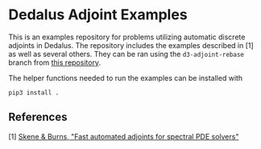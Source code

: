 # Dedalus Adjoint Examples

This is an examples repository for problems utilizing automatic discrete adjoints in Dedalus.
The repository includes the examples described in [1] as well as several others.
They can be ran using the `d3-adjoint-rebase` branch from [this repository](https://github.com/kburns/dedalus_adjoint).

The helper functions needed to run the examples can be installed with
```
pip3 install .
```

## References

[1] [Skene & Burns, "Fast automated adjoints for spectral PDE solvers"](https://arxiv.org/abs/2506.14792)
